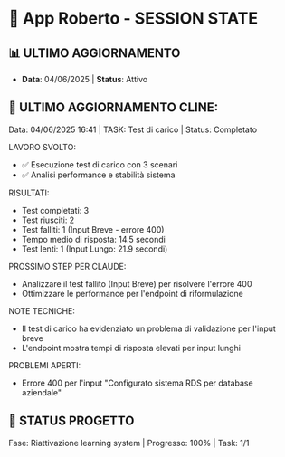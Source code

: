 # 🎯 App Roberto - SESSION STATE
## 📊 ULTIMO AGGIORNAMENTO
* **Data**: 04/06/2025 | **Status**: Attivo

## 🤖 ULTIMO AGGIORNAMENTO CLINE:
Data: 04/06/2025 16:41 | TASK: Test di carico | Status: Completato

LAVORO SVOLTO: 
- ✅ Esecuzione test di carico con 3 scenari
- ✅ Analisi performance e stabilità sistema

RISULTATI: 
- Test completati: 3
- Test riusciti: 2
- Test falliti: 1 (Input Breve - errore 400)
- Tempo medio di risposta: 14.5 secondi
- Test lenti: 1 (Input Lungo: 21.9 secondi)

PROSSIMO STEP PER CLAUDE: 
- Analizzare il test fallito (Input Breve) per risolvere l'errore 400
- Ottimizzare le performance per l'endpoint di riformulazione

NOTE TECNICHE: 
- Il test di carico ha evidenziato un problema di validazione per l'input breve
- L'endpoint mostra tempi di risposta elevati per input lunghi

PROBLEMI APERTI: 
- Errore 400 per l'input "Configurato sistema RDS per database aziendale"

## 🚀 STATUS PROGETTO
Fase: Riattivazione learning system | Progresso: 100% | Task: 1/1
